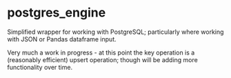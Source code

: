 # postgres_engine

Simplified wrapper for working with PostgreSQL; particularly where working with JSON or Pandas dataframe input.

Very much a work in progress - at this point the key operation is a (reasonably efficient) upsert operation; though will be adding more functionality over time.
